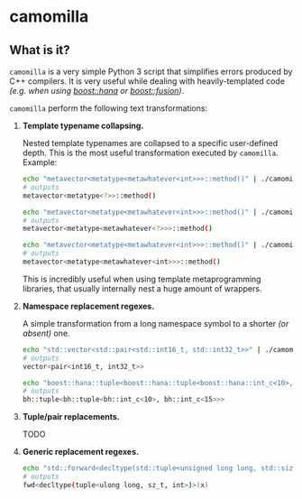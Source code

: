 # camomilla

## What is it?

`camomilla` is a very simple Python 3 script that simplifies errors produced by C++ compilers. It is very useful while dealing with heavily-templated code *(e.g. when using [boost::hana](http://www.boost.org/doc/libs/1_61_0/libs/hana/doc/html/index.html) or [boost::fusion](http://www.boost.org/doc/libs/1_61_0/libs/fusion/doc/html/))*.

`camomilla` perform the following text transformations:

1. **Template typename collapsing.**

    Nested template typenames are collapsed to a specific user-defined depth. This is the most useful transformation executed by `camomilla`. Example:

    ```bash
    echo "metavector<metatype<metawhatever<int>>>::method()" | ./camomilla -d1 
    # outputs
    metavector<metatype<?>>::method()

    echo "metavector<metatype<metawhatever<int>>>::method()" | ./camomilla -d2
    # outputs
    metavector<metatype<metawhatever<?>>>::method()

    echo "metavector<metatype<metawhatever<int>>>::method()" | ./camomilla -d3
    # outputs
    metavector<metatype<metawhatever<int>>>::method()
    ```

    This is incredibly useful when using template metaprogramming libraries, that usually internally nest a huge amount of wrappers.

2. **Namespace replacement regexes.**

    A simple transformation from a long namespace symbol to a shorter *(or absent)* one. 

    ```bash
    echo "std::vector<std::pair<std::int16_t, std::int32_t>>" | ./camomilla --depth=100
    # outputs
    vector<pair<int16_t, int32_t>>
    
    echo "boost::hana::tuple<boost::hana::tuple<boost::hana::int_c<10>, boost::hana::int_c<15>>>" | ./camomilla --depth=100
    # outputs
    bh::tuple<bh::tuple<bh::int_c<10>, bh::int_c<15>>>
    ```

3. **Tuple/pair replacements.**

    TODO

4. **Generic replacement regexes.**

    ```bash
    echo "std::forward<decltype(std::tuple<unsigned long long, std::size_t, int>)>(x)" | ./camomilla --depth=100
    # outputs
    fwd<decltype(tuple<ulong long, sz_t, int>)>(x)
    ```
